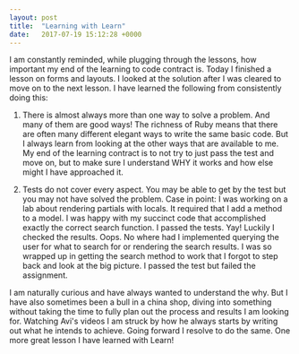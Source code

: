 ```yaml
---
layout: post
title:  "Learning with Learn"
date:   2017-07-19 15:12:28 +0000
---
```



I am constantly reminded, while plugging through the lessons, how important my end of the learning to code contract is.  Today I finished a lesson on forms and layouts.  I looked at the solution after I was cleared to move on to the next lesson.  I have learned the following from consistently doing this:

1. There is almost always more than one way to solve a problem.  And many of them are good ways!  The richness of Ruby means that there are often many different elegant ways to write the same basic code.  But I always learn from looking at the other ways that are available to me.  My end of the learning contract is to not try to just pass the test and move on, but to make sure I understand WHY it works and how else might I have approached it.

2. Tests do not cover every aspect.  You may be able to get by the test but you may not have solved the problem.  Case in point:  I was working on a lab about rendering partials with locals.  It required that I add a method to a model.  I was happy with my succinct code that accomplished exactly the correct search function.  I passed the tests.  Yay!  Luckily I checked the results.  Oops.  No where had I implemented querying the user for what to search for or rendering the search results.  I was so wrapped up in getting the search method to work that I forgot to step back and look at the big picture.  I passed the test but failed the assignment.

I am naturally curious and have always wanted to understand the why.  But I have also sometimes been a bull in a china shop, diving into something without taking the time to fully plan out the process and results I am looking for.  Watching Avi's videos I am struck by how he always starts by writing out what he intends to achieve.  Going forward I resolve to do the same.  One more great lesson I have learned with Learn!
